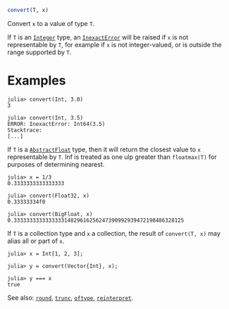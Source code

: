 ```julia
convert(T, x)
```

Convert `x` to a value of type `T`.

If `T` is an [`Integer`](@ref) type, an [`InexactError`](@ref) will be raised if `x` is not representable by `T`, for example if `x` is not integer-valued, or is outside the range supported by `T`.

# Examples

```jldoctest
julia> convert(Int, 3.0)
3

julia> convert(Int, 3.5)
ERROR: InexactError: Int64(3.5)
Stacktrace:
[...]
```

If `T` is a [`AbstractFloat`](@ref) type, then it will return the closest value to `x` representable by `T`. Inf is treated as one ulp greater than `floatmax(T)` for purposes of determining nearest.

```jldoctest
julia> x = 1/3
0.3333333333333333

julia> convert(Float32, x)
0.33333334f0

julia> convert(BigFloat, x)
0.333333333333333314829616256247390992939472198486328125
```

If `T` is a collection type and `x` a collection, the result of `convert(T, x)` may alias all or part of `x`.

```jldoctest
julia> x = Int[1, 2, 3];

julia> y = convert(Vector{Int}, x);

julia> y === x
true
```

See also: [`round`](@ref), [`trunc`](@ref), [`oftype`](@ref), [`reinterpret`](@ref).
